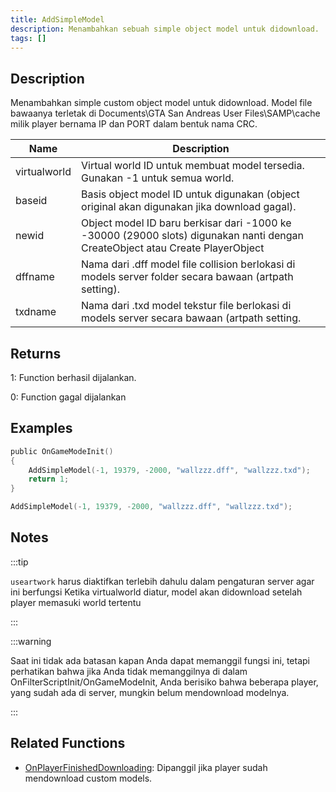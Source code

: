 ```yaml
---
title: AddSimpleModel
description: Menambahkan sebuah simple object model untuk didownload.
tags: []
---
```


<VersionWarn version='SA-MP 0.3.DL R1' />

## Description

Menambahkan simple custom object model untuk didownload. Model file bawaanya terletak di Documents\GTA San Andreas User Files\SAMP\cache milik player bernama IP dan PORT dalam bentuk nama CRC.

| Name         | Description                                                                                                                 |
| ------------ | --------------------------------------------------------------------------------------------------------------------------- |
| virtualworld | Virtual world ID untuk membuat model tersedia. Gunakan -1 untuk semua world.                                                |
| baseid       | Basis object model ID untuk digunakan (object original akan digunakan jika download gagal).                                 |
| newid        | Object model ID baru berkisar dari -1000 ke -30000 (29000 slots) digunakan nanti dengan CreateObject atau Create PlayerObject|
| dffname      | Nama dari .dff model file collision berlokasi di models server folder secara bawaan (artpath setting).                      |
| txdname      | Nama dari .txd model tekstur file berlokasi di models server secara bawaan (artpath setting.                                |

## Returns

1: Function berhasil dijalankan.

0: Function gagal dijalankan
## Examples

```c
public OnGameModeInit()
{
    AddSimpleModel(-1, 19379, -2000, "wallzzz.dff", "wallzzz.txd");
    return 1;
}
```

```c
AddSimpleModel(-1, 19379, -2000, "wallzzz.dff", "wallzzz.txd");
```

## Notes

:::tip

`useartwork` harus diaktifkan terlebih dahulu dalam pengaturan server agar ini berfungsi Ketika virtualworld diatur, model akan didownload setelah player memasuki world tertentu

:::

:::warning

Saat ini tidak ada batasan kapan Anda dapat memanggil fungsi ini, tetapi perhatikan bahwa jika Anda tidak memanggilnya di dalam OnFilterScriptInit/OnGameModeInit, Anda berisiko bahwa beberapa player, yang sudah ada di server, mungkin belum mendownload modelnya.

:::

## Related Functions

- [OnPlayerFinishedDownloading](../callbacks/OnPlayerFinishedDownloading): Dipanggil jika player sudah mendownload custom models.
